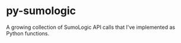 # py-sumologic
A growing collection of SumoLogic API calls that I've implemented as Python functions. 
